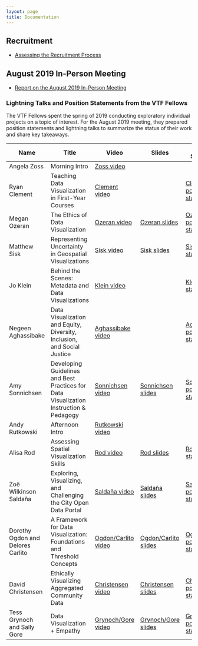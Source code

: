 ```yaml
---
layout: page
title: Documentation
---
```


## Recruitment

* [Assessing the Recruitment Process](../files/assessments/recruitment/)

## August 2019 In-Person Meeting

* [Report on the August 2019 In-Person Meeting](../files/reports/VTF-August-Meeting-Report.pdf)

### Lightning Talks and Position Statements from the VTF Fellows

The VTF Fellows spent the spring of 2019 conducting exploratory individual projects on a topic of interest. For the August 2019 meeting, they prepared position statements and lightning talks to summarize the status of their work and share key takeaways.

Name | Title | Video | Slides | Position Statement
--- | --- | --- | --- | ---
Angela Zoss | Morning Intro | [Zoss video](https://youtu.be/UJBv9Smvseo) ||
Ryan Clement | Teaching Data Visualization in First-Year Courses|[Clement video](https://youtu.be/CEknuFgJp7g)||[Clement position statement](../files/position_statements/clement_position_paper.pdf)
Megan Ozeran |The Ethics of Data Visualization|[Ozeran video](https://youtu.be/9S9i02-iLWQ)|[Ozeran slides](../files/august_2019_slides/Ozeran%20lightning%20talk.pptx)|[Ozeran position statement](../files/position_statements/Ozeran%20position%20statement.docx)
Matthew Sisk |Representing Uncertainty in Geospatial Visualizations|[Sisk video](https://youtu.be/4Wbu383pS2Q)|[Sisk slides](../files/august_2019_slides/Sisk_VtF_Lightning%20Talk_2019.pptx)|[Sisk position statement](../files/position_statements/Sisk_%20Position%20Statement.docx)
Jo Klein |Behind the Scenes: Metadata and Data Visualizations|[Klein video](https://youtu.be/oqMPR3R_1WY)||[Klein position statement](../files/position_statements/Klein%20VTF%20Position%20Statement.pdf)
Negeen Aghassibake |Data Visualization and Equity, Diversity, Inclusion, and Social Justice|[Aghassibake video](https://youtu.be/pbb8xbG8U6Y)||[Aghassibake position statement](../files/position_statements/Aghassibake%20Position%20Statement.docx)
Amy Sonnichsen |Developing Guidelines and Best Practices for Data Visualization Instruction & Pedagogy|[Sonnichsen video](https://youtu.be/Xvtag9pi7rM)| [Sonnichsen slides](../files/august_2019_slides/Amy-Developing%20Guidelines%20and%20Best%20Practices%20for%20Data%20Visualization.pptx)|[Sonnichsen position statement](../files/position_statements/20190722_AmySonnichsen_PositionStatement.pdf)
Andy Rutkowski | Afternoon Intro | [Rutkowski video](https://youtu.be/3rt351FRDI8)||
Alisa Rod |Assessing Spatial Visualization Skills|[Rod video](https://youtu.be/6m5zO5PJvLU)|[Rod slides](../files/august_2019_slides/Assessing%20Spatial%20Visualization%20Skills.pptx)|[Rod position statement](../files/position_statements/Rod_Position%20Statement.docx)
Zoë Wilkinson Saldaña |Exploring, Visualizing, and Challenging the City Open Data Portal| [Saldaña video](https://youtu.be/ei_GOvVdkes)|[Saldaña slides](../files/august_2019_slides/zoews_vtf_pres.pptx)|[Saldaña position statement](../files/position_statements/wilkinson_saldaña_position_statement.docx)
Dorothy Ogdon and Delores Carlito |A Framework for Data Visualization: Foundations and Threshold Concepts| [Ogdon/Carlito video](https://youtu.be/vnlz-aVBhNI)|[Ogdon/Carlito slides](../files/august_2019_slides/Carlito%20Ogdon%20Framework%20LibGuide.docx)|[Ogdon/Carlito position statement](../files/position_statements/Carlito%20Ogdon%20Framework%20for%20Data%20Visualization%20Oct%202019.docx)
David Christensen |Ethically Visualizing Aggregated Community Data|[Christensen video](https://youtu.be/wFlUMQ70_zM)|[Christensen slides](../files/august_2019_slides/Interpolation-MAUP_Christensen.pptx)|[Christensen position statement](../files/position_statements/position%20statement_Christensen.docx)
Tess Grynoch and Sally Gore |Data Visualization + Empathy|[Grynoch/Gore video](https://youtu.be/TFKX82RFGLU)|[Grynoch/Gore slides](../files/august_2019_slides/Visualizations%20in%20Graphic%20Medicine.pdf)|[Grynoch/Gore position statement](../files/position_statements/Gore-Grynoch_PositionStatement.pdf)
